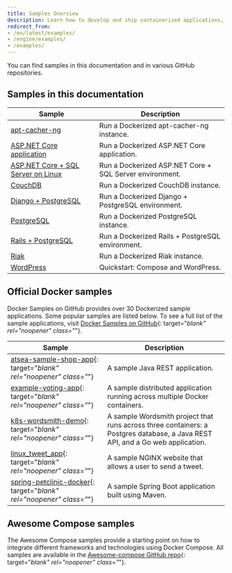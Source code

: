 ```yaml
---
title: Samples Overview
description: Learn how to develop and ship containerized applications, by walking through samples that exhibit canonical practices.
redirect_from:
- /en/latest/examples/
- /engine/examples/
- /examples/
---
```


 You can find samples in this documentation and in various GitHub repositories.

## Samples in this documentation

| Sample                                                        | Description                                               |
| --------------------------------------------------------------| --------------------------------------------------------- |
| [apt-cacher-ng](apt-cacher-ng.md)                             | Run a Dockerized apt-cacher-ng instance.                  |
| [ASP.NET Core application](dotnetcore.md)                        | Run a Dockerized ASP.NET Core application.                |
| [ASP.NET Core + SQL Server on Linux](aspnet-mssql-compose.md) | Run a Dockerized ASP.NET Core + SQL Server environment.   |
| [CouchDB](couchdb_data_volumes.md)                            | Run a Dockerized CouchDB instance.                        |
| [Django + PostgreSQL](django.md)                              | Run a Dockerized Django + PostgreSQL environment.         |
| [PostgreSQL](postgresql_service.md)                           | Run a Dockerized PostgreSQL instance.                     |
| [Rails + PostgreSQL](rails.md)                                | Run a Dockerized Rails + PostgreSQL environment.          |
| [Riak](running_riak_service.md)                               | Run a Dockerized Riak instance.                           |
| [WordPress](wordpress.md)                                     | Quickstart: Compose and WordPress.                        |

## Official Docker samples

Docker Samples on GitHub provides over 30 Dockerized sample applications. Some popular samples are listed below. To see a full list of the sample applications, visit [Docker Samples on GitHub](https://github.com/dockersamples){: target="_blank" rel="noopener" class="_"}.

| Sample | Description |
| ------ | ----------- |
| [atsea-sample-shop-app](https://github.com/dockersamples/atsea-sample-shop-app){: target="_blank" rel="noopener" class="_"} | A sample Java REST application. |
| [example-voting-app](https://github.com/dockersamples/example-voting-app){: target="_blank" rel="noopener" class="_"} | A sample distributed application running across multiple Docker containers. |
| [k8s-wordsmith-demo](https://github.com/dockersamples/k8s-wordsmith-demo){: target="_blank" rel="noopener" class="_"} | A sample Wordsmith project that runs across three containers: a Postgres database, a Java REST API, and a Go web application. |
| [linux_tweet_app](https://github.com/dockersamples/linux_tweet_app){: target="_blank" rel="noopener" class="_"} | A sample NGINX website that allows a user to send a tweet. |
| [spring-petclinic-docker](https://github.com/dockersamples/spring-petclinic-docker){: target="_blank" rel="noopener" class="_"} | A sample Spring Boot application built using Maven. |


## Awesome Compose samples

The Awesome Compose samples provide a starting point on how to integrate different frameworks and technologies using Docker Compose. All samples are available in the [Awesome-compose GitHub repo](https://github.com/docker/awesome-compose){: target="_blank" rel="noopener" class="_"}.
